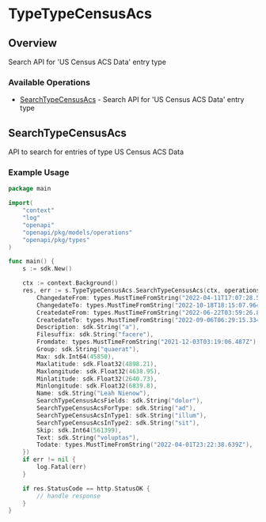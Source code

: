 # TypeTypeCensusAcs

## Overview

Search API for 'US Census ACS Data' entry type

### Available Operations

* [SearchTypeCensusAcs](#searchtypecensusacs) - Search API for 'US Census ACS Data' entry type

## SearchTypeCensusAcs

API to search for entries of type US Census ACS Data

### Example Usage

```go
package main

import(
	"context"
	"log"
	"openapi"
	"openapi/pkg/models/operations"
	"openapi/pkg/types"
)

func main() {
    s := sdk.New()

    ctx := context.Background()
    res, err := s.TypeTypeCensusAcs.SearchTypeCensusAcs(ctx, operations.SearchTypeCensusAcsRequest{
        ChangedateFrom: types.MustTimeFromString("2022-04-11T17:07:28.537Z"),
        ChangedateTo: types.MustTimeFromString("2022-10-18T18:15:07.964Z"),
        CreatedateFrom: types.MustTimeFromString("2022-06-22T03:59:26.894Z"),
        CreatedateTo: types.MustTimeFromString("2022-09-06T06:29:15.334Z"),
        Description: sdk.String("a"),
        Filesuffix: sdk.String("facere"),
        Fromdate: types.MustTimeFromString("2021-12-03T03:19:06.487Z"),
        Group: sdk.String("quaerat"),
        Max: sdk.Int64(45850),
        Maxlatitude: sdk.Float32(4898.21),
        Maxlongitude: sdk.Float32(4638.95),
        Minlatitude: sdk.Float32(2640.73),
        Minlongitude: sdk.Float32(6839.8),
        Name: sdk.String("Leah Nienow"),
        SearchTypeCensusAcsFields: sdk.String("dolor"),
        SearchTypeCensusAcsForType: sdk.String("ad"),
        SearchTypeCensusAcsInType1: sdk.String("illum"),
        SearchTypeCensusAcsInType2: sdk.String("sit"),
        Skip: sdk.Int64(561399),
        Text: sdk.String("voluptas"),
        Todate: types.MustTimeFromString("2022-04-01T23:22:38.639Z"),
    })
    if err != nil {
        log.Fatal(err)
    }

    if res.StatusCode == http.StatusOK {
        // handle response
    }
}
```
